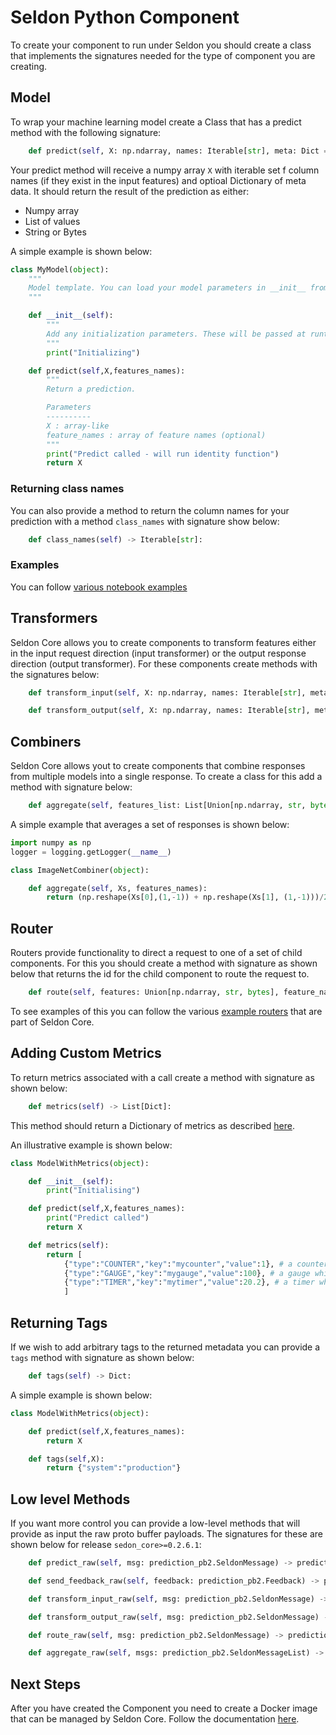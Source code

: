 # Seldon Python Component

To create your component to run under Seldon you should create a class that implements the signatures needed for the type of component you are creating.

## Model

To wrap your machine learning model create a Class that has a predict method with the following signature:

```python
    def predict(self, X: np.ndarray, names: Iterable[str], meta: Dict = None) -> Union[np.ndarray, List, str, bytes]:
```

Your predict method will receive a numpy array `X` with iterable set f column names (if they exist in the input features) and optioal Dictionary of meta data. It should return the result of the prediction as either:

  * Numpy array
  * List of values
  * String or Bytes

A simple example is shown below:

```python
class MyModel(object):
    """
    Model template. You can load your model parameters in __init__ from a location accessible at runtime
    """

    def __init__(self):
        """
        Add any initialization parameters. These will be passed at runtime from the graph definition parameters defined in your seldondeployment kubernetes resource manifest.
        """
        print("Initializing")

    def predict(self,X,features_names):
        """
        Return a prediction.

        Parameters
        ----------
        X : array-like
        feature_names : array of feature names (optional)
        """
        print("Predict called - will run identity function")
        return X
```

### Returning class names

You can also provide a method to return the column names for your prediction with a method `class_names` with signature show below:

```python
    def class_names(self) -> Iterable[str]:
```


### Examples

  You can follow [various notebook examples](../examples/notebooks.html)

## Transformers

Seldon Core allows you to create components to transform features either in the input request direction (input transformer) or the output response direction (output transformer). For these components create methods with the signatures below:

```python
    def transform_input(self, X: np.ndarray, names: Iterable[str], meta: Dict = None) -> Union[np.ndarray, List, str, bytes]:

    def transform_output(self, X: np.ndarray, names: Iterable[str], meta: Dict = None) -> Union[np.ndarray, List, str, bytes]:
```

## Combiners

Seldon Core allows yout to create components that combine responses from multiple models into a single response. To create a class for this add a method with signature below:

```python
    def aggregate(self, features_list: List[Union[np.ndarray, str, bytes]], feature_names_list: List) -> Union[np.ndarray, List, str, bytes]:
```

A simple example that averages a set of responses is shown below:

```python
import numpy as np
logger = logging.getLogger(__name__)

class ImageNetCombiner(object):

    def aggregate(self, Xs, features_names):
        return (np.reshape(Xs[0],(1,-1)) + np.reshape(Xs[1], (1,-1)))/2.0
```

## Router
Routers provide functionality to direct a request to one of a set of child components. For this you should create a method with signature as shown below that returns the id for the child component to route the request to.

```python
    def route(self, features: Union[np.ndarray, str, bytes], feature_names: Iterable[str]) -> int:
```

To see examples of this you can follow the various [example routers](https://github.com/SeldonIO/seldon-core/tree/master/components/routers) that are part of Seldon Core.

## Adding Custom Metrics
To return metrics associated with a call create a method with signature as shown below:

```python
    def metrics(self) -> List[Dict]:
```

This method should return a Dictionary of metrics as described [here](../analytics/custom_metrics.md).

An illustrative example is shown below:

```python
class ModelWithMetrics(object):

    def __init__(self):
        print("Initialising")

    def predict(self,X,features_names):
        print("Predict called")
        return X

    def metrics(self):
        return [
            {"type":"COUNTER","key":"mycounter","value":1}, # a counter which will increase by the given value
            {"type":"GAUGE","key":"mygauge","value":100}, # a gauge which will be set to given value
            {"type":"TIMER","key":"mytimer","value":20.2}, # a timer which will add sum and count metrics - assumed millisecs
            ]

```

## Returning Tags
If we wish to add arbitrary tags to the returned metadata you can provide a `tags` method with signature as shown below:

```python
    def tags(self) -> Dict:
```

A simple example is shown below:

```python
class ModelWithMetrics(object):

    def predict(self,X,features_names):
        return X

    def tags(self,X):
    	return {"system":"production"}
```




## Low level Methods
If you want more control you can provide a low-level methods that will provide as input the raw proto buffer payloads. The signatures for these are shown below for release `sedon_core>=0.2.6.1`:

```python
    def predict_raw(self, msg: prediction_pb2.SeldonMessage) -> prediction_pb2.SeldonMessage:

    def send_feedback_raw(self, feedback: prediction_pb2.Feedback) -> prediction_pb2.SeldonMessage:

    def transform_input_raw(self, msg: prediction_pb2.SeldonMessage) -> prediction_pb2.SeldonMessage:

    def transform_output_raw(self, msg: prediction_pb2.SeldonMessage) -> prediction_pb2.SeldonMessage:

    def route_raw(self, msg: prediction_pb2.SeldonMessage) -> prediction_pb2.SeldonMessage:

    def aggregate_raw(self, msgs: prediction_pb2.SeldonMessageList) -> prediction_pb2.SeldonMessage:
```

## Next Steps

After you have created the Component you need to create a Docker image that can be managed by Seldon Core. Follow the documentation [here](./python_wrapping.md).



